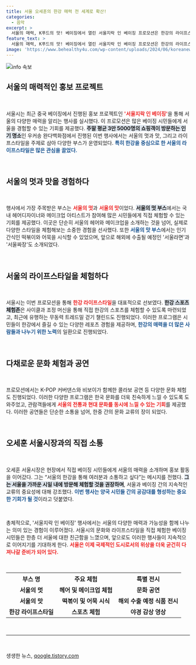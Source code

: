 ```yaml
---
title: 서울 오세훈의 한강 매력 전 세계로 확산!
categories:
  - 음악
excerpt: >
  서울의 매력, K푸드의 맛! 베이징에서 열린 서울지락 인 베이징 프로모션은 한강의 라이프스타일과 맛을 체험하며 큰 호응을 얻었습니다. 서울이 직접 전한 특별한 경험을 지금 바로 확인해보세요!
feature_text: >
  서울의 매력, K푸드의 맛! 베이징에서 열린 서울지락 인 베이징 프로모션은 한강의 라이프스타일과 맛을 체험하며 큰 호응을 얻었습니다. 서울이 직접 전한 특별한 경험을 지금 바로 확인해보세요!
image: 'https://www.behealthy4u.com/wp-content/uploads/2024/06/koreanews.jpg'
---
```


<p><img src="https://www.behealthy4u.com/wp-content/uploads/2024/06/koreanews.jpg" alt="info 속보" /></p>

<h2 data-ke-size="size26">서울의 매력적인 홍보 프로젝트</h2>

<p data-ke-size="size16">&nbsp;</p>

<p>서울시는 최근 중국 베이징에서 진행된 홍보 프로젝트인 <b><span style="color: #ee2323;">'서울지락 인 베이징'</span></b>을 통해 서울의 다양한 매력을 알리는 행사를 실시했다. 이 프로모션은 많은 베이징 시민들에게 서울을 경험할 수 있는 기회를 제공했다. <b><span style="background-color: #21538527;">주말 평균 3만 5000명의 쇼핑객이 방문하는 인기 명소</span></b>인 우커송 완다백화점에서 진행된 이번 행사에서는 서울의 멋과 맛, 그리고 라이프스타일을 주제로 삼아 다양한 부스가 운영되었다. <b><span style="color: #1a5490;">특히 한강을 중심으로 한 서울의 라이프스타일은 많은 관심을 끌었다.</span></b></p>

<p data-ke-size="size16">&nbsp;</p>

<h2 data-ke-size="size26">서울의 멋과 맛을 경험하다</h2>

<p data-ke-size="size16">&nbsp;</p>

<p>행사에서 가장 주목받은 부스는 <b><span style="color: #ee2323;">서울의 멋</span></b>과 <b><span style="color: #ee2323;">서울의 맛</span></b>이었다. <b><span style="background-color: #21538527;">서울의 멋 부스</span></b>에서는 국내 헤어디자이너와 메이크업 아티스트가 참여해 많은 시민들에게 직접 체험할 수 있는 기회를 제공했다. 이곳은 단순히 서울의 헤어와 메이크업을 소개하는 것을 넘어, 실제로 다양한 스타일을 체험해보는 소중한 경험을 선사했다. 또한 <b><span style="color: #1a5490;">서울의 맛 부스</span></b>에서는 인기 간식인 떡볶이와 어묵을 시식할 수 있었으며, 앞으로 해외에 수출될 예정인 '서울라면'과 '서울짜장'도 소개되었다.</p>

<p data-ke-size="size16">&nbsp;</p>

<h2 data-ke-size="size26">서울의 라이프스타일을 체험하다</h2>

<p data-ke-size="size16">&nbsp;</p>

<p>서울시는 이번 프로모션을 통해 <b><span style="color: #ee2323;">한강 라이프스타일</span></b>을 대표적으로 선보였다. <b><span style="background-color: #21538527;">한강 스포츠 체험존</span></b>은 사이클과 조정 머신을 통해 직접 한강의 스포츠를 체험할 수 있도록 마련되었고, 최근에 유행하는 무동력 트레드밀 걷기 챌린드도 진행되었다. 이러한 프로그램은 시민들이 한강에서 즐길 수 있는 다양한 레포츠 경험을 제공하며, <b><span style="color: #1a5490;">한강의 매력을 더 많은 사람들과 나누기 위한 노력</span></b>의 일환으로 진행되었다.</p>

<p data-ke-size="size16">&nbsp;</p>

<h2 data-ke-size="size26">다채로운 문화 체험과 공연</h2>

<p data-ke-size="size16">&nbsp;</p>

<p>프로모션에서는 K-POP 커버댄스와 비보이가 함께한 콜라보 공연 등 다양한 문화 체험도 진행되었다. 이러한 다양한 프로그램은 한국 문화를 더욱 친숙하게 느낄 수 있도록 도와주었고, 관람객들에게 <b><span style="color: #ee2323;">서울의 전통과 현대 문화를 동시에 느낄 수 있는 기회</span></b>를 제공했다. 이러한 공연들은 단순한 소통을 넘어, 한중 간의 문화 교류의 장이 되었다.</p>

<p data-ke-size="size16">&nbsp;</p>

<h2 data-ke-size="size26">오세훈 서울시장과의 직접 소통</h2>

<p data-ke-size="size16">&nbsp;</p>

<p>오세훈 서울시장은 현장에서 직접 베이징 시민들에게 서울의 매력을 소개하며 홍보 활동을 이어갔다. 그는 “서울의 한강을 통해 여러분과 소통하고 싶다”는 메시지를 전했다. <b><span style="background-color: #21538527;">그는 서울을 가까운 시일 내에 방문해 체험할 것을 권장하며</span></b>, 서울과 베이징 간의 지속적인 교류의 중요성에 대해 강조했다. <b><span style="color: #1a5490;">이번 행사는 양국 시민들 간의 공감대를 형성하는 중요한 기회가 될 것</span></b>이라고 덧붙였다.</p>

<p data-ke-size="size16">&nbsp;</p>

<p>총체적으로, '서울지락 인 베이징' 행사에서는 서울의 다양한 매력과 가능성을 함께 나누는 의미 있는 경험이 이루어졌다. 서울시의 문화와 라이프스타일을 직접 체험한 베이징 시민들은 한층 더 서울에 대한 친근함을 느꼈으며, 앞으로도 이러한 행사들이 지속적으로 이어지기를 기대하게 한다. <b><span style="color: #ee2323;">서울은 이제 국제적인 도시로서의 위상을 더욱 굳건히 다져나갈 준비가 되어 있다.</span></b> </p>

<p data-ke-size="size16">&nbsp;</p>

<table style="width: 100%;">
  <tr>
    <th style="text-align: center; height: 30px;">부스 명</th>
    <th style="text-align: center; height: 30px;">주요 체험</th>
    <th style="text-align: center; height: 30px;">특별 전시</th>
  </tr>
  <tr>
    <td style="text-align: center; height: 17px;"><b>서울의 멋</b></td>
    <td style="text-align: center; height: 17px;"><b>헤어 및 메이크업 체험</b></td>
    <td style="text-align: center; height: 17px;"><b>문화 공연</b></td>
  </tr>
  <tr>
    <td style="text-align: center; height: 17px;"><b>서울의 맛</b></td>
    <td style="text-align: center; height: 17px;"><b>떡볶이 및 어묵 시식</b></td>
    <td style="text-align: center; height: 17px;"><b>해외 수출 예정 식품 전시</b></td>
  </tr>
  <tr>
    <td style="text-align: center; height: 17px;"><b>한강 라이프스타일</b></td>
    <td style="text-align: center; height: 17px;"><b>스포츠 체험</b></td>
    <td style="text-align: center; height: 17px;"><b>야경 감상 영상</b></td>
  </tr>
</table>

<p data-ke-size="size16">&nbsp;</p>

<hr style="width: 100%;">

<p data-ke-size="size16">&nbsp;</p>
생생한 뉴스, <a href="https://qoogle.tistory.com" rel="dofollow">qoogle.tistory.com</a>


